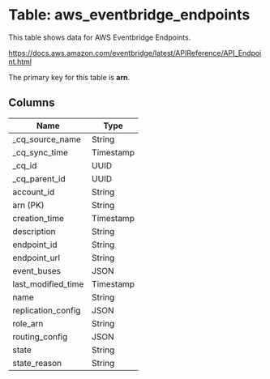 # Table: aws_eventbridge_endpoints

This table shows data for AWS Eventbridge Endpoints.

https://docs.aws.amazon.com/eventbridge/latest/APIReference/API_Endpoint.html

The primary key for this table is **arn**.

## Columns

| Name          | Type          |
| ------------- | ------------- |
|_cq_source_name|String|
|_cq_sync_time|Timestamp|
|_cq_id|UUID|
|_cq_parent_id|UUID|
|account_id|String|
|arn (PK)|String|
|creation_time|Timestamp|
|description|String|
|endpoint_id|String|
|endpoint_url|String|
|event_buses|JSON|
|last_modified_time|Timestamp|
|name|String|
|replication_config|JSON|
|role_arn|String|
|routing_config|JSON|
|state|String|
|state_reason|String|